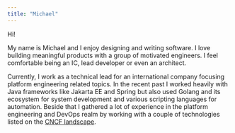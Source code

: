 ```yaml
---
title: "Michael"
---
```


Hi!

My name is Michael and I enjoy designing and writing software.
I love building meaningful products with a group of motivated engineers.
I feel comfortable being an IC, lead developer or even an architect.

Currently, I work as a technical lead for an international company focusing platform engineering related topics.
In the recent past I worked heavily with Java frameworks like Jakarta EE and Spring but also used Golang and its ecosystem for system development and various scripting languages for automation.
Beside that I gathered a lot of experience in the platform engineering and DevOps realm by working with a couple of technologies listed on the <a href="https://landscape.cncf.io/" target="_blank">CNCF landscape</a>.
